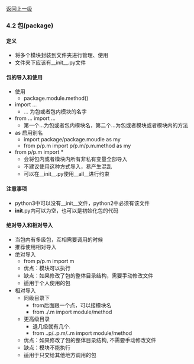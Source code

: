 [返回上一级](README.md)
### 4.2 包(package)
#### 定义
- 将多个模块封装到文件夹进行管理、使用
- 文件夹下应该有__init__.py文件
#### 包的导入和使用
- 使用
	- package.module.method()
- import ...
	- ... 为包或者包内模块的名字
- from ... import ...
	- 第一个...为包或者包内模块名，第二个...为包或者模块或者模块内的方法
- as 启用别名
	- import package/package.moudle as my
	- from p/p.m import p/p.m/p.m.method as my
- from p/p.m import *
	- 会将包内或者模块内所有非私有变量全部导入
	- 不建议使用这种方式导入，易产生混乱
	- 可以在__init__.py使用__all__进行约束
#### 注意事项
- python3中可以没有__init__文件，python2中必须有该文件
- __init__.py内可以为空，也可以是初始化包的代码
#### 绝对导入和相对导入
- 当包内有多级包，互相需要调用的时候
- 推荐使用相对导入
- 绝对导入
	- from p/p.m import m
	- 优点：模块可以执行
	- 缺点：如果修改了包的整体目录结构，需要手动修改文件
	- 适用于个人使用的包
- 相对导入
	- 同级目录下
		- from后面跟一个点，可以接模块名
		- from ./.m import module/method 
	- 更高级目录
		- 退几级就有几个.
		- from ..p/..p.m/..m import module/method
	- 优点：如果修改了包的整体目录结构, 不需要手动修改文件
	- 缺点：模块不能执行
	- 适用于只交给其他地方调用的包